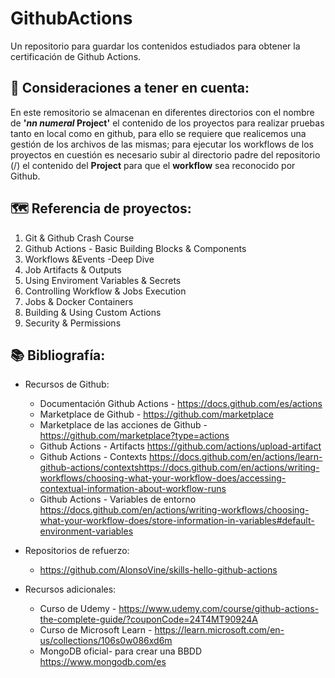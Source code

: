 # GithubActions
Un repositorio para guardar los contenidos estudiados para obtener la certificación de Github Actions.


## 👀 Consideraciones a tener en cuenta:
En este remositorio se almacenan en diferentes directorios con el nombre de **'_nn numeral_ Project'** el contenido de los proyectos para realizar pruebas tanto en local como en github, para ello se requiere que realicemos una gestión de los archivos de las mismas; para ejecutar los workflows de los proyectos en cuestión es necesario subir al directorio padre del repositorio (/) el contenido del **Project** para que el **workflow** sea reconocido por Github.


## :world_map: Referencia de proyectos:
1. Git & Github Crash Course
2. Github Actions - Basic Building Blocks & Components
3. Workflows &Events -Deep Dive
4. Job Artifacts & Outputs
5. Using Enviroment Variables & Secrets
6. Controlling Workflow & Jobs Execution
7. Jobs & Docker Containers
8. Building & Using Custom Actions
9. Security & Permissions


## 📚 Bibliografía:
- Recursos de Github: 
    -  Documentación Github Actions -
        https://docs.github.com/es/actions
    -  Marketplace de Github - 
        https://github.com/marketplace
    -  Marketplace de las acciones de Github - 
        https://github.com/marketplace?type=actions
    -  Github Actions - Artifacts
        https://github.com/actions/upload-artifact
    -  Github Actions - Contexts
        https://docs.github.com/en/actions/learn-github-actions/contextshttps://docs.github.com/en/actions/writing-workflows/choosing-what-your-workflow-does/accessing-contextual-information-about-workflow-runs
    - Github Actions - Variables de entorno
        https://docs.github.com/en/actions/writing-workflows/choosing-what-your-workflow-does/store-information-in-variables#default-environment-variables

- Repositorios de refuerzo:
    - https://github.com/AlonsoVine/skills-hello-github-actions

- Recursos adicionales:
    -  Curso de Udemy -
        https://www.udemy.com/course/github-actions-the-complete-guide/?couponCode=24T4MT90924A
    -  Curso de Microsoft Learn -
        https://learn.microsoft.com/en-us/collections/106s0w086xd6m
    - MongoDB oficial- para crear una BBDD
        https://www.mongodb.com/es